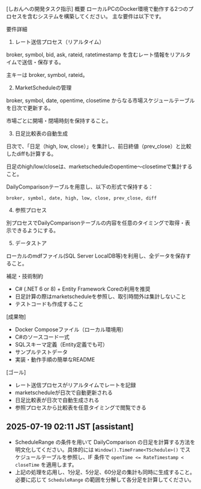 [しおんへの開発タスク指示]
概要
ローカルPCのDocker環境で動作する2つのプロセスを含むシステムを構築してください。
主な要件は以下です。

要件詳細
1. レート送信プロセス（リアルタイム）

broker, symbol, bid, ask, rateid, ratetimestamp を含むレート情報をリアルタイムで送信・保存する。

主キーは broker, symbol, rateid。

2. MarketScheduleの管理

broker, symbol, date, opentime, closetime からなる市場スケジュールテーブルを日次で更新する。

市場ごとに開場・閉場時刻を保持すること。

3. 日足比較表の自動生成

日次で、「日足（high, low, close）」を集計し、前日終値（prev_close）と比較したdiffも計算する。

日足のhigh/low/closeは、marketscheduleのopentime～closetimeで集計すること。

DailyComparisonテーブルを用意し、以下の形式で保持する：

```
broker, symbol, date, high, low, close, prev_close, diff
```

4. 参照プロセス

別プロセスでDailyComparisonテーブルの内容を任意のタイミングで取得・表示できるようにする。

5. データストア

ローカルのmdfファイル(SQL Server LocalDB等)を利用し、全データを保存すること。

補足・技術制約
- C# (.NET 6 or 8) + Entity Framework Coreの利用を推奨
- 日足計算の際はmarketscheduleを参照し、取引時間外は集計しないこと
- テストコードも作成すること

[成果物]
- Docker Composeファイル（ローカル環境用）
- C#のソースコード一式
- SQLスキーマ定義（Entity定義でも可）
- サンプルテストデータ
- 実装・動作手順の簡単なREADME

[ゴール]
- レート送信プロセスがリアルタイムでレートを記録
- marketscheduleが日次で自動更新される
- 日足比較表が日次で自動生成される
- 参照プロセスから比較表を任意タイミングで閲覧できる

## 2025-07-19 02:11 JST [assistant]
- ScheduleRange の条件を用いて DailyComparison の日足を計算する方法を明文化してください。具体的には `Window().TimeFrame<TSchedule>()` でスケジュールテーブルを参照し、IF 条件で `openTime <= RateTimestamp < closeTime` を適用します。
- 上記の処理を応用し、1分足、5分足、60分足の集計も同時に生成すること。必要に応じて `ScheduleRange` の範囲を分解して各分足を計算してください。
